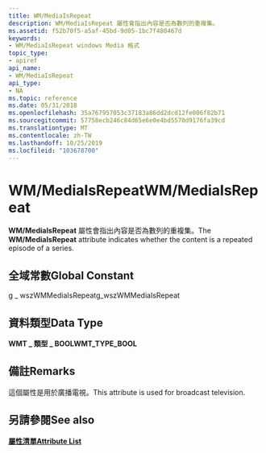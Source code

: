 ```yaml
---
title: WM/MediaIsRepeat
description: WM/MediaIsRepeat 屬性會指出內容是否為數列的重複集。
ms.assetid: f52b70f5-a5af-45bd-9d05-1bc7f480467d
keywords:
- WM/MediaIsRepeat windows Media 格式
topic_type:
- apiref
api_name:
- WM/MediaIsRepeat
api_type:
- NA
ms.topic: reference
ms.date: 05/31/2018
ms.openlocfilehash: 35a767957053c37183a86dd2dcd12fe006f82b71
ms.sourcegitcommit: 57758ecb246c84d65e6e0e4bd5570d9176fa39cd
ms.translationtype: MT
ms.contentlocale: zh-TW
ms.lasthandoff: 10/25/2019
ms.locfileid: "103678700"
---
```

# <a name="wmmediaisrepeat"></a><span data-ttu-id="f4842-104">WM/MediaIsRepeat</span><span class="sxs-lookup"><span data-stu-id="f4842-104">WM/MediaIsRepeat</span></span>

<span data-ttu-id="f4842-105">**WM/MediaIsRepeat** 屬性會指出內容是否為數列的重複集。</span><span class="sxs-lookup"><span data-stu-id="f4842-105">The **WM/MediaIsRepeat** attribute indicates whether the content is a repeated episode of a series.</span></span>

## <a name="global-constant"></a><span data-ttu-id="f4842-106">全域常數</span><span class="sxs-lookup"><span data-stu-id="f4842-106">Global Constant</span></span>

<span data-ttu-id="f4842-107">g \_ wszWMMediaIsRepeat</span><span class="sxs-lookup"><span data-stu-id="f4842-107">g\_wszWMMediaIsRepeat</span></span>

## <a name="data-type"></a><span data-ttu-id="f4842-108">資料類型</span><span class="sxs-lookup"><span data-stu-id="f4842-108">Data Type</span></span>

<span data-ttu-id="f4842-109">**WMT \_ 類型 \_ BOOL**</span><span class="sxs-lookup"><span data-stu-id="f4842-109">**WMT\_TYPE\_BOOL**</span></span>

## <a name="remarks"></a><span data-ttu-id="f4842-110">備註</span><span class="sxs-lookup"><span data-stu-id="f4842-110">Remarks</span></span>

<span data-ttu-id="f4842-111">這個屬性是用於廣播電視。</span><span class="sxs-lookup"><span data-stu-id="f4842-111">This attribute is used for broadcast television.</span></span>

## <a name="see-also"></a><span data-ttu-id="f4842-112">另請參閱</span><span class="sxs-lookup"><span data-stu-id="f4842-112">See also</span></span>

<dl> <dt>

[<span data-ttu-id="f4842-113">**屬性清單**</span><span class="sxs-lookup"><span data-stu-id="f4842-113">**Attribute List**</span></span>](attribute-list.md)
</dt> </dl>

 

 




